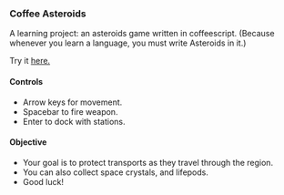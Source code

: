 
### Coffee Asteroids

A learning project: an asteroids game written in coffeescript.
(Because whenever you learn a language, you must write Asteroids in it.)

Try it [here.](http://bobgeis.github.io/coffeeAsteroids/)

#### Controls

* Arrow keys for movement.
* Spacebar to fire weapon.
* Enter to dock with stations.

#### Objective

* Your goal is to protect transports as they travel through the region.
* You can also collect space crystals, and lifepods.
* Good luck!
